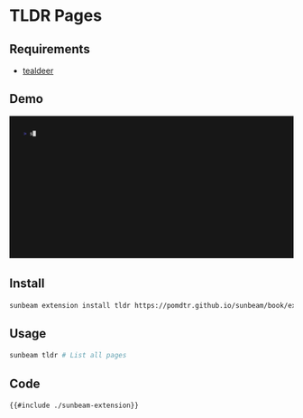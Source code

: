 # TLDR Pages

## Requirements

- [tealdeer](https://github.com/dbrgn/tealdeer)

## Demo

![demo](./demo.gif)

## Install

```bash
sunbeam extension install tldr https://pomdtr.github.io/sunbeam/book/examples/tldr/sunbeam-extension
```

## Usage

```bash
sunbeam tldr # List all pages
```

## Code

```bash
{{#include ./sunbeam-extension}}
```
